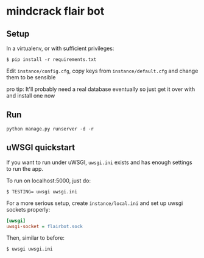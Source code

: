 # mindcrack flair bot

## Setup

In a virtualenv, or with sufficient privileges:

```console
$ pip install -r requirements.txt
```

Edit `instance/config.cfg`, copy keys from `instance/default.cfg` and change them to be sensible

pro tip: It'll probably need a real database eventually so just get it over with and install one now

## Run

`python manage.py runserver -d -r`

## uWSGI quickstart

If you want to run under uWSGI, `uwsgi.ini` exists and has enough settings to run the app.

To run on localhost:5000, just do:
```console
$ TESTING= uwsgi uwsgi.ini
```

For a more serious setup, create `instance/local.ini` and set up uwsgi sockets properly:
```ini
[uwsgi]
uwsgi-socket = flairbot.sock
```

Then, similar to before:
```console
$ uwsgi uwsgi.ini
```
